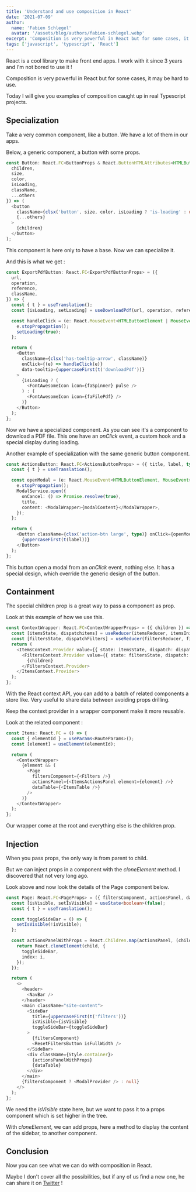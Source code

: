 ```yaml
---
title: 'Understand and use composition in React'
date: '2021-07-09'
author:
  name: 'Fabien Schlegel'
  avatar: '/assets/blog/authors/fabien-schlegel.webp'
excerpt: 'Composition is very powerful in React but for some cases, it may be hard to use. Today I will give you examples of composition caught up in real projects.'
tags: ['javascript', 'typescript', 'React']
---
```


React is a cool library to make front end apps. I work with it since 3 years and I'm not bored to use it !

Composition is very powerful in React but for some cases, it may be hard to use.

Today I will give you examples of composition caught up in real Typescript projects.

## Specialization

Take a very common component, like a button. We have a lot of them in our apps.

Below, a generic component, a button with some props.

```typescript
const Button: React.FC<ButtonProps & React.ButtonHTMLAttributes<HTMLButtonElement>> = ({
  children,
  size,
  color,
  isLoading,
  className,
  ...others
}) => (
  <button
    className={clsx('button', size, color, isLoading ? 'is-loading' : undefined, className)}
    {...others}
  >
    {children}
  </button>
);
```

This component is here only to have a base. Now we can specialize it.

And this is what we get :

```typescript
const ExportPdfButton: React.FC<ExportPdfButtonProps> = ({
  url,
  operation,
  reference,
  className,
}) => {
  const { t } = useTranslation();
  const [isLoading, setLoading] = useDownloadPdf(url, operation, reference);

  const handleClick = (e: React.MouseEvent<HTMLButtonElement | MouseEvent>) => {
    e.stopPropagation();
    setLoading(true);
  };

  return (
    <Button
      className={clsx('has-tooltip-arrow', className)}
      onClick={(e) => handleClick(e)}
      data-tooltip={uppercaseFirst(t('downloadPdf'))}
    >
      {isLoading ? (
        <FontAwesomeIcon icon={faSpinner} pulse />
      ) : (
        <FontAwesomeIcon icon={faFilePdf} />
      )}
    </Button>
  );
};
```

Now we have a specialized component. As you can see it's a component to download a PDF file. This one have an _onClick_ event, a custom hook and a special display during loading.

Another example of specialization with the same generic button component.

```typescript
const ActionsButton: React.FC<ActionsButtonProps> = ({ title, label, type, modalContent }) => {
  const { t } = useTranslation();

  const openModal = (e: React.MouseEvent<HTMLButtonElement, MouseEvent>) => {
    e.stopPropagation();
    ModalService.open({
      onCancel: () => Promise.resolve(true),
      title,
      content: <ModalWrapper>{modalContent}</ModalWrapper>,
    });
  };

  return (
    <Button className={clsx('action-btn large', type)} onClick={openModal}>
      {uppercaseFirst(t(label))}
    </Button>
  );
};
```

This button open a modal from an _onClick_ event, nothing else. It has a special design, which override the generic design of the button.

## Containment

The special children prop is a great way to pass a component as prop.

Look at this example of how we use this.

```typescript
const ContextWrapper: React.FC<ContextWrapperProps> = ({ children }) => {
  const [itemsState, dispatchitems] = useReducer(itemsReducer, itemsInitialState);
  const [filtersState, dispatchFilters] = useReducer(filtersReducer, filtersInitialState);
  return (
    <ItemsContext.Provider value={{ state: itemsState, dispatch: dispatchitems }}>
      <FiltersContext.Provider value={{ state: filtersState, dispatch: dispatchFilters }}>
        {children}
      </FiltersContext.Provider>
    </ItemsContext.Provider>
  );
};
```

With the React context API, you can add to a batch of related components a store like. Very useful to share data between avoiding props drilling.

Keep the context provider in a wrapper component make it more reusable.

Look at the related component :

```typescript
const Items: React.FC = () => {
  const { elementId } = useParams<RouteParams>();
  const [element] = useElement(elementId);

  return (
    <ContextWrapper>
      {element && (
        <Page
          filtersComponent={<Filters />}
          actionsPanel={<ItemsActionsPanel element={element} />}
          dataTable={<ItemsTable />}
        />
      )}
    </ContextWrapper>
  );
};
```

Our wrapper come at the root and everything else is the children prop.

## Injection

When you pass props, the only way is from parent to child.

But we can inject props in a component with the _cloneElement_ method. I discovered that not very long ago.

Look above and now look the details of the Page component below.

```typescript
const Page: React.FC<PageProps> = ({ filtersComponent, actionsPanel, dataTable }) => {
  const [isVisible, setIsVisible] = useState<boolean>(false);
  const { t } = useTranslation();

  const toggleSideBar = () => {
    setIsVisible(!isVisible);
  };

  const actionsPanelWithProps = React.Children.map(actionsPanel, (child, i) => {
    return React.cloneElement(child, {
      toggleSideBar,
      index: i,
    });
  });

  return (
    <>
      <header>
        <NavBar />
      </header>
      <main className="site-content">
        <SideBar
          title={uppercaseFirst(t('filters'))}
          isVisible={isVisible}
          toggleSideBar={toggleSideBar}
        >
          {filtersComponent}
          <ResetFiltersButton isFullWidth />
        </SideBar>
        <div className={Style.container}>
          {actionsPanelWithProps}
          {dataTable}
        </div>
      </main>
      {filtersComponent ? <ModalProvider /> : null}
    </>
  );
};
```

We need the _isVisible_ state here, but we want to pass it to a props component which is set higher in the tree.

With _cloneElement_, we can add props, here a method to display the content of the sidebar, to another component.

## Conclusion

Now you can see what we can do with composition in React.

Maybe I don't cover all the possibilities, but if any of us find a new one, he can share it on [Twitter](https://twitter.com/fabienschlegel) !
